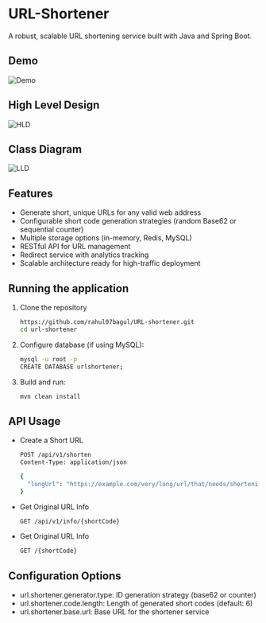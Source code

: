 # URL-Shortener

A robust, scalable URL shortening service built with Java and Spring Boot.

## Demo
![Demo](https://github.com/rahul07bagul/URL-shortener/blob/main/assets/url-shortener.gif)

## High Level Design
![HLD](https://github.com/rahul07bagul/URL-shortener/blob/main/assets/Url-shortener-design.png)

## Class Diagram
![LLD](https://github.com/rahul07bagul/URL-shortener/blob/main/assets/Url-shortener-class-Page.png)

## Features
- Generate short, unique URLs for any valid web address
- Configurable short code generation strategies (random Base62 or sequential counter)
- Multiple storage options (in-memory, Redis, MySQL)
- RESTful API for URL management
- Redirect service with analytics tracking
- Scalable architecture ready for high-traffic deployment

## Running the application
1. Clone the repository
   ```sh
   https://github.com/rahul07bagul/URL-shortener.git
   cd url-shortener
   ```
2. Configure database (if using MySQL):
   ```sh
   mysql -u root -p
   CREATE DATABASE urlshortener;
   ```
3. Build and run:
   ```sh
   mvn clean install
   ```

## API Usage
- Create a Short URL
  ```sh
  POST /api/v1/shorten
  Content-Type: application/json
  
  {
    "longUrl": "https://example.com/very/long/url/that/needs/shortening"
  }
  ```

- Get Original URL Info
  ```sh
  GET /api/v1/info/{shortCode}
  ```

- Get Original URL Info
  ```sh
  GET /{shortCode}
  ```

## Configuration Options
- url.shortener.generator.type: ID generation strategy (base62 or counter)
- url.shortener.code.length: Length of generated short codes (default: 6)
- url.shortener.base.url: Base URL for the shortener service
  




  


